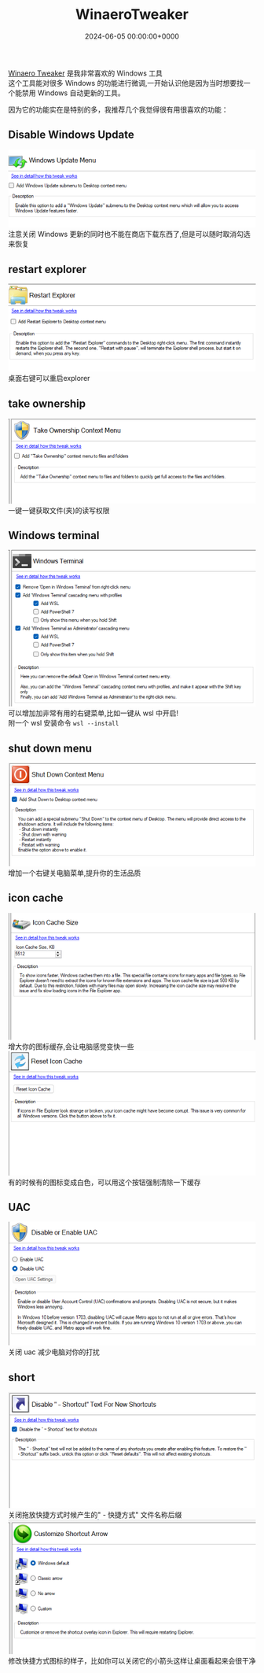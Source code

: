 ﻿---
title: WinaeroTweaker # 标题
slug: WinaeroTweaker # url(注释掉 和标题相同)
image: winareotweaker.png # 头图，注释掉，否则会有一个难看的呃加载不出来的图片
# description: xxxx # 描述小字(注释掉 不显示描述)

date: 2024-06-05 00:00:00+0000 # 日期时间，如果时间未到，post 不会显示(注释掉 不显示日期)
# weight: 1 # 权重越小，放到越前面   (注释掉 日期排序)

# tags: # 只能在侧面看到的标签,会显示在文章的底部
#     - TAG A
#     - TAG B
# categories: #会显示在 post 上面的分类
#     - themes
#     - syntax
---
<!-- [![Hits](https://hits.seeyoufarm.com/api/count/incr/badge.svg?url=https://b.kill9pid.top/p/WinaeroTweaker/&count_bg=%230C0E0A&title_bg=%23000000)](https://hits.seeyoufarm.com) -->

[Winaero Tweaker](https://winaero.com/download.php?view.1796) 是我非常喜欢的 Windows 工具  
这个工具能对很多 Windows 的功能进行微调,一开始认识他是因为当时想要找一个能禁用 Windows 自动更新的工具。

因为它的功能实在是特别的多，我推荐几个我觉得很有用很喜欢的功能：

## Disable Windows Update
![](https://raw.githubusercontent.com/cornradio/imgs/main/Clip_2024-06-05_22-33-13.png)
注意关闭 Windows 更新的同时也不能在商店下载东西了,但是可以随时取消勾选来恢复

## restart explorer 
![](https://raw.githubusercontent.com/cornradio/imgs/main/Clip_2024-06-05_22-21-43.png)
桌面右键可以重启explorer

## take ownership
![](https://raw.githubusercontent.com/cornradio/imgs/main/Clip_2024-06-05_22-23-22.png)
一键一键获取文件(夹)的读写权限

## Windows terminal
![](https://raw.githubusercontent.com/cornradio/imgs/main/Clip_2024-06-05_22-30-02.png)
可以增加加非常有用的右键菜单,比如一键从 wsl 中开启!  
附一个 wsl 安装命令
`wsl --install`

## shut down menu
![](https://raw.githubusercontent.com/cornradio/imgs/main/Clip_2024-06-05_22-32-00.png)
增加一个右键关电脑菜单,提升你的生活品质

## icon cache
![](https://raw.githubusercontent.com/cornradio/imgs/main/Clip_2024-06-05_22-35-47.png)
增大你的图标缓存,会让电脑感觉变快一些
![](https://raw.githubusercontent.com/cornradio/imgs/main/Clip_2024-06-05_22-42-00.png)
有的时候有的图标变成白色，可以用这个按钮强制清除一下缓存

## UAC
![](https://raw.githubusercontent.com/cornradio/imgs/main/Clip_2024-06-05_22-38-01.png)
关闭 uac 减少电脑对你的打扰

## short 
![](https://raw.githubusercontent.com/cornradio/imgs/main/Clip_2024-06-05_22-38-54.png)
关闭拖放快捷方式时候产生的" - 快捷方式" 文件名称后缀  
![](https://raw.githubusercontent.com/cornradio/imgs/main/Clip_2024-06-05_22-40-06.png)
修改快捷方式图标的样子，比如你可以关闭它的小箭头这样让桌面看起来会很干净
